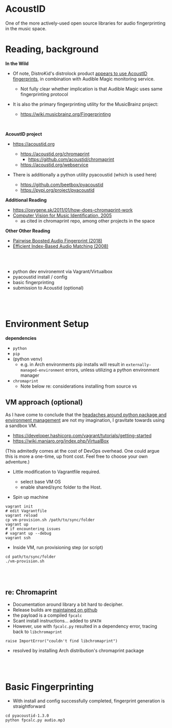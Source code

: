 AcoustID
=======

One of the more actively-used open source libraries for audio fingerprinting in the music space.

# Reading, background

**In the Wild**
- Of note, DistroKid's distrolock product [appears to use AcoustID fingerprints](https://support.distrokid.com/hc/en-us/articles/360024829334-What-is-DistroLock), in combination with Audible Magic monitoring service. 
    - Not fully clear whether implication is that Audible Magic uses same fingerprinting protocol

- It is also the primary fingerprinting utility for the MusicBrainz project:
    - https://wiki.musicbrainz.org/Fingerprinting

<br>

**AcoustID project**
- https://acoustid.org
    - https://acoustid.org/chromaprint
        - https://github.com/acoustid/chromaprint
    - https://acoustid.org/webservice

- There is additionally a python utility pyacoustid (which is used here)
    - https://github.com/beetbox/pyacoustid
    - https://pypi.org/project/pyacoustid

**Additional Reading**
- https://oxygene.sk/2011/01/how-does-chromaprint-work
- [Computer Vision for Music Identification, 2005](https://dhoiem.cs.illinois.edu/publications/cvpr2005-mr.pdf)
    - as cited in chromaprint repo, among other projects in the space

**Other Other Reading**
- [Pairwise Boosted Audio Fingerprint (2018)](https://ieeexplore.ieee.org/document/5312768)
- [Efficient Index-Based Audio Matching (2008)](https://ieeexplore.ieee.org/document/4432645)

<br>
<br>

- python dev environemnt via Vagrant/Virtualbox
- pyacoustid install / config
- basic fingerprinting
- submission to Acoustid (optional)

<br>
<br>

# Environment Setup

**dependencies**
- `python`
- `pip`
- (python venv)
    - e.g. in Arch environments pip installs will result in `externally-managed-environment` errors, unless utilizing a python environment manager
- `chromaprint`
    - Note below re: considerations installing from source vs 


## VM approach (optional)

As I have come to conclude that the [headaches around python package and environment management](https://hackernoon.com/setting-up-a-python-dev-environment-in-2024) are not my imagination, I gravitate towards using a sandbox VM.

- https://developer.hashicorp.com/vagrant/tutorials/getting-started
- https://wiki.manjaro.org/index.php/VirtualBox

(This admitedly comes at the cost of DevOps overhead. One could argue this is more a one-time, up front cost. Feel free to choose your own adventure.)

- Little modification to Vagrantfile required.
    - select base VM OS
    - enable shared/sync folder to the Host.

- Spin up machine
```shell
vagrant init
# edit Vagrantfile
vagrant reload
cp vm-provision.sh /path/to/sync/folder
vagrant up
# if encountering issues
# vagrant up --debug
vagrant ssh
```
- Inside VM, run provisioning step (or script)
```
cd path/to/sync/folder
./vm-provision.sh
```

<br>
<br>

## re: Chromaprint

- Documentation around library a bit hard to decipher. 
- Release builds are [maintained on github](https://github.com/acoustid/chromaprint/releases)
- the payload is a compiled `fpcalc`
- Scant install instructions... added to `$PATH`
- However, use with `fpcalc.py` resulted in a dependency error, tracing back to `libchromaprint`
```shell
raise ImportError("couldn't find libchromaprint")
```
- resolved by installing Arch distribution's chromaprint package 

<br>
<br>

# Basic Fingerprinting

- With install and config successfully completed, fingerprint generation is straightforward

```shell
cd pyacoustid-1.3.0
python fpcalc.py audio.mp3
```
